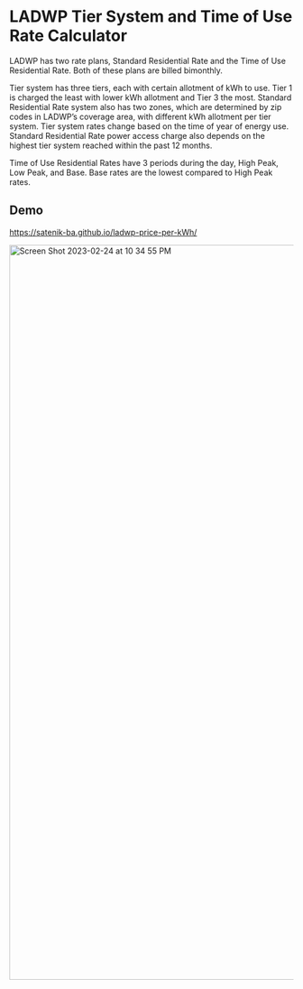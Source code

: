 # LADWP Tier System and Time of Use Rate Calculator

LADWP has two rate plans, Standard Residential Rate and the Time of Use Residential Rate. Both of these plans are billed bimonthly.

Tier system has three tiers, each with certain allotment of kWh to use. Tier 1 is charged the least with lower kWh allotment and Tier 3 the most. 
Standard Residential Rate system also has two zones, which are determined by zip codes in LADWP’s coverage area, with different kWh allotment per tier system. 
Tier system rates change based on the time of year of energy use. 
Standard Residential Rate power access charge also depends on the highest tier system reached within the past 12 months. 

Time of Use Residential Rates have 3 periods during the day, High Peak, Low Peak, and Base. Base rates are the lowest compared to High Peak rates. 

## Demo

https://satenik-ba.github.io/ladwp-price-per-kWh/

<img width="1303" alt="Screen Shot 2023-02-24 at 10 34 55 PM" src="https://user-images.githubusercontent.com/79809138/221342635-27be3d8f-9c43-4585-857b-bc05a1cb3b0f.png">



